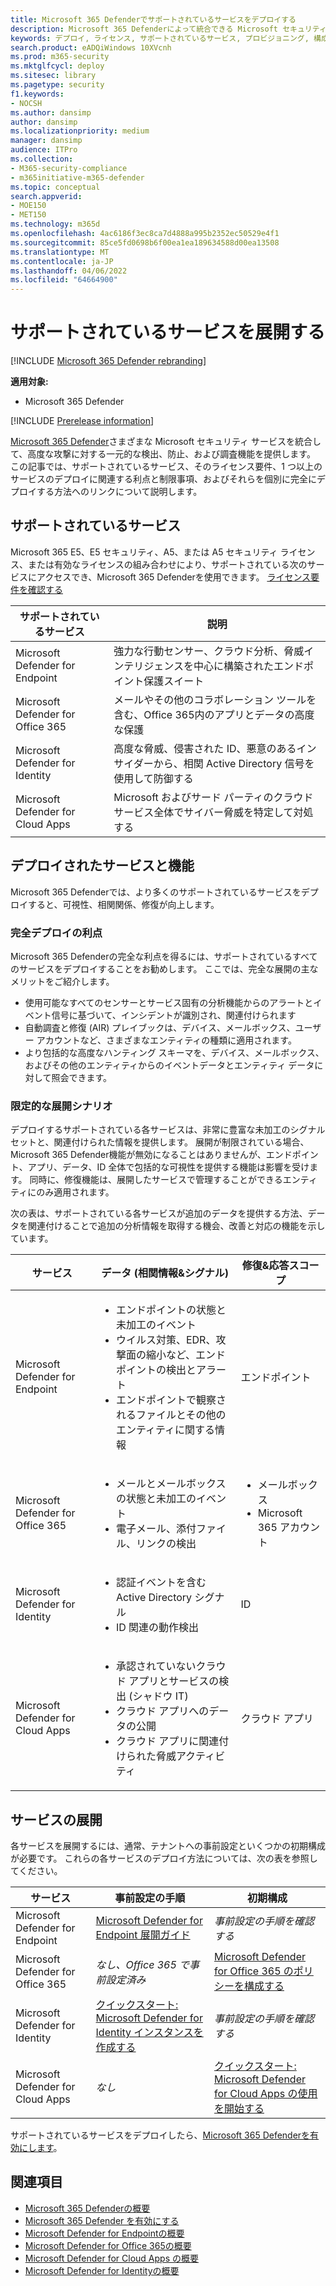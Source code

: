 ```yaml
---
title: Microsoft 365 Defenderでサポートされているサービスをデプロイする
description: Microsoft 365 Defenderによって統合できる Microsoft セキュリティ サービス、ライセンス要件、展開手順について説明します
keywords: デプロイ, ライセンス, サポートされているサービス, プロビジョニング, 構成Microsoft 365 Defender, M365, ライセンスの適格性, Microsoft Defender for Endpoint, Microsoft Defender for Office 365,Microsoft Defender for Identity、Microsoft Cloud App Security、MCAS、E5、A5、EMS
search.product: eADQiWindows 10XVcnh
ms.prod: m365-security
ms.mktglfcycl: deploy
ms.sitesec: library
ms.pagetype: security
f1.keywords:
- NOCSH
ms.author: dansimp
author: dansimp
ms.localizationpriority: medium
manager: dansimp
audience: ITPro
ms.collection:
- M365-security-compliance
- m365initiative-m365-defender
ms.topic: conceptual
search.appverid:
- MOE150
- MET150
ms.technology: m365d
ms.openlocfilehash: 4ac6186f3ec8ca7d4888a995b2352ec50529e4f1
ms.sourcegitcommit: 85ce5fd0698b6f00ea1ea189634588d00ea13508
ms.translationtype: MT
ms.contentlocale: ja-JP
ms.lasthandoff: 04/06/2022
ms.locfileid: "64664900"
---
```

# <a name="deploy-supported-services"></a>サポートされているサービスを展開する

[!INCLUDE [Microsoft 365 Defender rebranding](../includes/microsoft-defender.md)]


**適用対象:**
- Microsoft 365 Defender

[!INCLUDE [Prerelease information](../includes/prerelease.md)]

[Microsoft 365 Defender](microsoft-365-defender.md)さまざまな Microsoft セキュリティ サービスを統合して、高度な攻撃に対する一元的な検出、防止、および調査機能を提供します。 この記事では、サポートされているサービス、そのライセンス要件、1 つ以上のサービスのデプロイに関連する利点と制限事項、およびそれらを個別に完全にデプロイする方法へのリンクについて説明します。

## <a name="supported-services"></a>サポートされているサービス

Microsoft 365 E5、E5 セキュリティ、A5、または A5 セキュリティ ライセンス、または有効なライセンスの組み合わせにより、サポートされている次のサービスにアクセスでき、Microsoft 365 Defenderを使用できます。 [ライセンス要件を確認する](prerequisites.md#licensing-requirements)

| サポートされているサービス | 説明 |
| ------ | ------ |
| Microsoft Defender for Endpoint | 強力な行動センサー、クラウド分析、脅威インテリジェンスを中心に構築されたエンドポイント保護スイート |
|Microsoft Defender for Office 365 | メールやその他のコラボレーション ツールを含む、Office 365内のアプリとデータの高度な保護 |
| Microsoft Defender for Identity | 高度な脅威、侵害された ID、悪意のあるインサイダーから、相関 Active Directory 信号を使用して防御する |
| Microsoft Defender for Cloud Apps | Microsoft およびサード パーティのクラウド サービス全体でサイバー脅威を特定して対処する |

## <a name="deployed-services-and-functionality"></a>デプロイされたサービスと機能

Microsoft 365 Defenderでは、より多くのサポートされているサービスをデプロイすると、可視性、相関関係、修復が向上します。

### <a name="benefits-of-full-deployment"></a>完全デプロイの利点

Microsoft 365 Defenderの完全な利点を得るには、サポートされているすべてのサービスをデプロイすることをお勧めします。 ここでは、完全な展開の主なメリットをご紹介します。

- 使用可能なすべてのセンサーとサービス固有の分析機能からのアラートとイベント信号に基づいて、インシデントが識別され、関連付けられます
- 自動調査と修復 (AIR) プレイブックは、デバイス、メールボックス、ユーザー アカウントなど、さまざまなエンティティの種類に適用されます。
- より包括的な高度なハンティング スキーマを、デバイス、メールボックス、およびその他のエンティティからのイベントデータとエンティティ データに対して照会できます。

### <a name="limited-deployment-scenarios"></a>限定的な展開シナリオ

デプロイするサポートされている各サービスは、非常に豊富な未加工のシグナルセットと、関連付けられた情報を提供します。 展開が制限されている場合、Microsoft 365 Defender機能が無効になることはありませんが、エンドポイント、アプリ、データ、ID 全体で包括的な可視性を提供する機能は影響を受けます。 同時に、修復機能は、展開したサービスで管理することができるエンティティにのみ適用されます。

次の表は、サポートされている各サービスが追加のデータを提供する方法、データを関連付けることで追加の分析情報を取得する機会、改善と対応の機能を示しています。

| サービス | データ (相関情報&シグナル) | 修復&応答スコープ |
| ------ | ------ | ------ |
| Microsoft Defender for Endpoint |<ul><li>エンドポイントの状態と未加工のイベント</li><li>ウイルス対策、EDR、攻撃面の縮小など、エンドポイントの検出とアラート</li><li>エンドポイントで観察されるファイルとその他のエンティティに関する情報</li></ul> | エンドポイント |
|Microsoft Defender for Office 365 |<ul><li>メールとメールボックスの状態と未加工のイベント</li><li>電子メール、添付ファイル、リンクの検出</li></ul> | <ul><li>メールボックス</li><li>Microsoft 365 アカウント</li></ul> |
| Microsoft Defender for Identity |<ul><li>認証イベントを含む Active Directory シグナル</li><li>ID 関連の動作検出</li></ul> | ID |
| Microsoft Defender for Cloud Apps |<ul><li>承認されていないクラウド アプリとサービスの検出 (シャドウ IT)</li><li>クラウド アプリへのデータの公開</li><li>クラウド アプリに関連付けられた脅威アクティビティ</li></ul> | クラウド アプリ |

## <a name="deploy-the-services"></a>サービスの展開

各サービスを展開するには、通常、テナントへの事前設定といくつかの初期構成が必要です。 これらの各サービスのデプロイ方法については、次の表を参照してください。

| サービス | 事前設定の手順 | 初期構成 |
| ------ | ------ | ------ |
| Microsoft Defender for Endpoint | [Microsoft Defender for Endpoint 展開ガイド](../defender-endpoint/deployment-phases.md) | *事前設定の手順を確認する* |
|Microsoft Defender for Office 365 | *なし、Office 365 で事前設定済み* | [Microsoft Defender for Office 365 のポリシーを構成する](/microsoft-365/security/office-365-security/defender-for-office-365#configure-atp-policies) |
| Microsoft Defender for Identity | [クイックスタート: Microsoft Defender for Identity インスタンスを作成する](/azure-advanced-threat-protection/install-atp-step1) | *事前設定の手順を確認する* |
| Microsoft Defender for Cloud Apps | *なし* | [クイックスタート: Microsoft Defender for Cloud Apps の使用を開始する](/cloud-app-security/getting-started-with-cloud-app-security) |

サポートされているサービスをデプロイしたら、[Microsoft 365 Defenderを有効にします](m365d-enable.md)。

## <a name="related-topics"></a>関連項目

- [Microsoft 365 Defenderの概要](microsoft-365-defender.md)
- [Microsoft 365 Defender を有効にする](m365d-enable.md)
- [Microsoft Defender for Endpointの概要](../defender-endpoint/microsoft-defender-endpoint.md)
- [Microsoft Defender for Office 365の概要](../office-365-security/defender-for-office-365.md)
- [Microsoft Defender for Cloud Apps の概要](/cloud-app-security/what-is-cloud-app-security)
- [Microsoft Defender for Identityの概要](/azure-advanced-threat-protection/what-is-atp)
